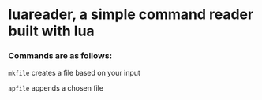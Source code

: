 # luareader, a simple command reader built with lua
### Commands are as follows:
`mkfile` creates a file based on your input

`apfile` appends a chosen file
